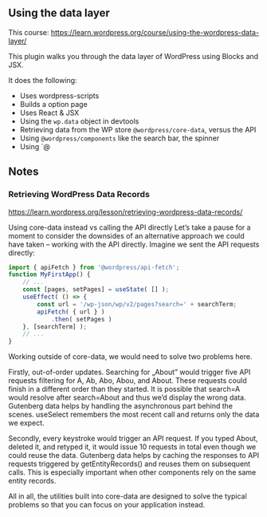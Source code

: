## Using the data layer

This course: https://learn.wordpress.org/course/using-the-wordpress-data-layer/

This plugin walks you through the data layer of WordPress using Blocks and JSX. 

It does the following: 
* Uses wordpress-scripts
* Builds a option page
* Uses React & JSX
* Using the `wp.data` object in devtools
* Retrieving data from the WP store `@wordpress/core-data`, versus the API
* Using `@wordpress/components` like the search bar, the spinner
* Using `@


## Notes

### Retrieving WordPress Data Records
https://learn.wordpress.org/lesson/retrieving-wordpress-data-records/

Using core-data instead vs calling the API directly
Let’s take a pause for a moment to consider the downsides of an alternative approach we could have taken – working with the API directly. Imagine we sent the API requests directly:

```js
import { apiFetch } from '@wordpress/api-fetch';
function MyFirstApp() {
    // ...
    const [pages, setPages] = useState( [] );
    useEffect( () => {
        const url = '/wp-json/wp/v2/pages?search=' + searchTerm;
        apiFetch( { url } )
            .then( setPages )
    }, [searchTerm] );
    // ...
}
```
Working outside of core-data, we would need to solve two problems here.

Firstly, out-of-order updates. Searching for „About” would trigger five API requests filtering for A, Ab, Abo, Abou, and About. These requests could finish in a different order than they started. It is possible that search=A would resolve after search=About and thus we’d display the wrong data. Gutenberg data helps by handling the asynchronous part behind the scenes. useSelect remembers the most recent call and returns only the data we expect.

Secondly, every keystroke would trigger an API request. If you typed About, deleted it, and retyped it, it would issue 10 requests in total even though we could reuse the data. Gutenberg data helps by caching the responses to API requests triggered by getEntityRecords() and reuses them on subsequent calls. This is especially important when other components rely on the same entity records.

All in all, the utilities built into core-data are designed to solve the typical problems so that you can focus on your application instead.